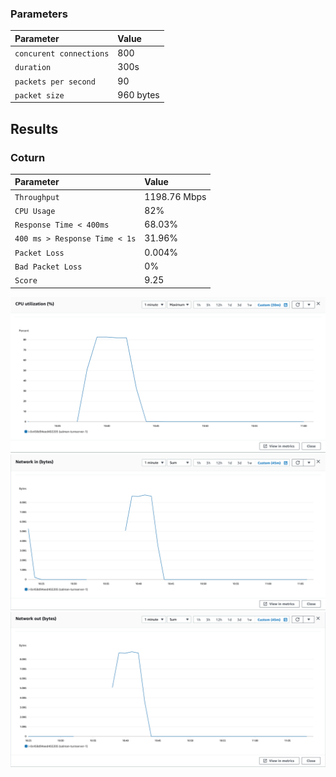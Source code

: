 
### Parameters

| Parameter | Value                |
| :-------- |:------------------------- |
| `concurent connections` | 800 |
| `duration` | 300s |
| `packets per second` | 90 |
| `packet size` | 960 bytes |

## Results

### Coturn
| Parameter | Value                |
| :-------- |:------------------------- |
| `Throughput` | 1198.76 Mbps |
| `CPU Usage` | 82% |
| `Response Time < 400ms` | 68.03% |
| `400 ms > Response Time < 1s` | 31.96% |
| `Packet Loss` | 0.004% |
| `Bad Packet Loss` | 0% |
| `Score` | 9.25 |



![CPU](cpu.png)
![Network In (Bytes)](network-in.png)
![Network Out (Bytes)](network-out.png)
